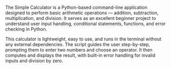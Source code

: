 The Simple Calculator is a Python-based command-line application designed to perform basic arithmetic operations — addition, subtraction, multiplication, and division. It serves as an excellent beginner project to understand user input handling, conditional statements, functions, and error checking in Python.

This calculator is lightweight, easy to use, and runs in the terminal without any external dependencies. The script guides the user step-by-step, prompting them to enter two numbers and choose an operator. It then computes and displays the result, with built-in error handling for invalid inputs and division by zero.

